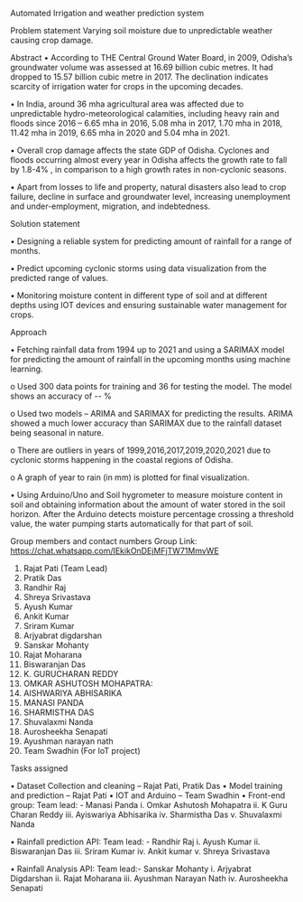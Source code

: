 Automated Irrigation and weather prediction system

Problem statement
Varying soil moisture due to unpredictable weather causing crop damage.

Abstract
•	According to THE Central Ground Water Board, in 2009, Odisha’s groundwater volume was assessed at 16.69 billion cubic metres. It had dropped to 15.57 billion cubic metre in 2017. The declination indicates scarcity of irrigation water for crops in the upcoming decades.

•	In India, around 36 mha agricultural area was affected due to unpredictable hydro-meteorological calamities, including heavy rain and floods since 2016 – 6.65 mha in 2016, 5.08 mha in 2017, 1.70 mha in 2018, 11.42 mha in 2019, 6.65 mha in 2020 and 5.04 mha in 2021. 

•	Overall crop damage affects the state GDP of Odisha.  Cyclones and floods occurring almost every year in Odisha affects the growth rate to fall by 1.8-4% , in comparison to a high growth rates in non-cyclonic seasons.

•	Apart from losses to life and property, natural disasters also lead to crop failure, decline in surface and groundwater level, increasing unemployment and under-employment, migration, and indebtedness.


Solution statement

•	Designing a reliable system for predicting amount of rainfall for a range of months.

•	Predict upcoming cyclonic storms using data visualization from the predicted range of values.

•	Monitoring moisture content in different type of soil and at different depths using IOT devices and ensuring sustainable water management for crops.



Approach

•	Fetching rainfall data from 1994 up to 2021 and using a SARIMAX model for predicting the amount of rainfall in the upcoming months using machine learning.

o	Used 300 data points for training and 36 for testing the model. The model shows an accuracy of -- %

o	Used two models – ARIMA and SARIMAX for predicting the results. ARIMA showed a much lower accuracy than SARIMAX due to the rainfall dataset being seasonal in nature.

o	There are outliers in years of 1999,2016,2017,2019,2020,2021 due to cyclonic storms happening in the coastal regions of Odisha.


o	A graph of year to rain (in mm) is plotted for final visualization.

•	Using Arduino/Uno and Soil hygrometer to measure moisture content in soil and obtaining information about the amount of water stored in the soil horizon. After the Arduino detects moisture percentage crossing a threshold value, the water pumping starts automatically for that part of soil. 



Group members and contact numbers
Group Link: https://chat.whatsapp.com/IEkikOnDEjMFjTW71MmvWE

1.	Rajat Pati (Team Lead)
2.	Pratik Das
3.	Randhir Raj 
4.	Shreya Srivastava 
5.	Ayush Kumar 
6.	Ankit Kumar 
7.	Sriram Kumar 
8.	Arjyabrat digdarshan
9.	Sanskar Mohanty 
10.	Rajat Moharana 
11.	Biswaranjan Das
12.	K. GURUCHARAN REDDY
13.	OMKAR ASHUTOSH MOHAPATRA:
14.	AISHWARIYA ABHISARIKA
15.	MANASI PANDA
16.	SHARMISTHA DAS 
17.	Shuvalaxmi Nanda
18.	Aurosheekha Senapati
19.	Ayushman narayan nath
20.	Team Swadhin (For IoT project)


Tasks assigned
      
•	Dataset Collection and cleaning – Rajat Pati, Pratik Das
•	Model training and prediction – Rajat Pati
•	IOT and Arduino – Team Swadhin 
•	Front-end group: 
Team lead: - Manasi Panda
i.	Omkar Ashutosh Mohapatra 
ii.	K Guru Charan Reddy
iii.	Ayiswariya Abhisarika
iv.	Sharmistha Das
v.	Shuvalaxmi Nanda

•	Rainfall prediction API:
Team lead: - Randhir Raj 
i.	Ayush Kumar 
ii.	Biswaranjan Das
iii.	Sriram Kumar
iv.	Ankit kumar
v.	Shreya Srivastava


•	Rainfall Analysis API:
Team lead:-  Sanskar Mohanty
i.	Arjyabrat Digdarshan
ii.	Rajat Moharana
iii.	Ayushman Narayan Nath
iv.	Aurosheekha Senapati



